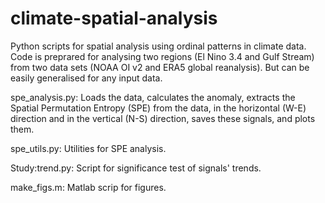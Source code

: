 # climate-spatial-analysis

Python scripts for spatial analysis using ordinal patterns in climate data.
Code is preprared for analysing two regions (El Nino 3.4 and Gulf Stream) from two data sets (NOAA OI v2 and ERA5 global reanalysis). But can be easily generalised for any input data.

spe_analysis.py: Loads the data, calculates the anomaly, extracts the Spatial Permutation Entropy (SPE) from the data, in the horizontal (W-E) direction and in the vertical (N-S) direction, saves these signals, and plots them.

spe_utils.py: Utilities for SPE analysis.

Study:trend.py: Script for significance test of signals' trends.

make_figs.m: Matlab scrip for figures.

